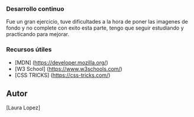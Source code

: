 ### Desarrollo continuo

Fue un gran ejercicio, tuve dificultades a la hora de poner las imagenes de fondo y no complete con exito esta parte, tengo que seguir estudiando y practicando para mejorar.

### Recursos útiles

- [MDN] (https://developer.mozilla.org/)
- [W3 School] (https://www.w3schools.com/) 
- [CSS TRICKS] (https://css-tricks.com/)

## Autor

[Laura Lopez]

